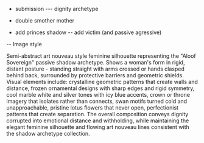 - submission --- dignity archetype

- double smother mother
- add princes shadow
-- add victim (and passive agressive)



-- Image style

Semi-abstract art nouveau style feminine silhouette representing the "Aloof Sovereign" passive shadow archetype. Shows a woman's form in rigid, distant posture - standing straight with arms crossed or hands clasped behind back, surrounded by protective barriers and geometric shields. Visual elements include: crystalline geometric patterns that create walls and distance, frozen ornamental designs with sharp edges and rigid symmetry, cool marble white and silver tones with icy blue accents, crown or throne imagery that isolates rather than connects, swan motifs turned cold and unapproachable, pristine lotus flowers that never open, perfectionist patterns that create separation. The overall composition conveys dignity corrupted into emotional distance and withholding, while maintaining the elegant feminine silhouette and flowing art nouveau lines consistent with the shadow archetype collection.